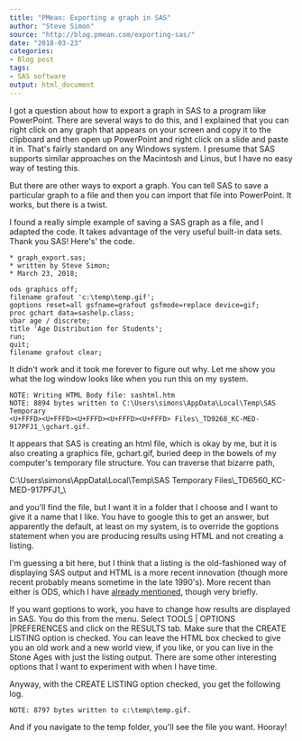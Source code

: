 ```yaml
---
title: "PMean: Exporting a graph in SAS"
author: "Steve Simon"
source: "http://blog.pmean.com/exporting-sas/"
date: "2018-03-23"
categories:
- Blog post
tags:
- SAS software
output: html_document
---
```


I got a question about how to export a graph in SAS to a program like
PowerPoint. There are several ways to do this, and I explained that you
can right click on any graph that appears on your screen and copy it to
the clipboard and then open up PowerPoint and right click on a slide and
paste it in. That's fairly standard on any Windows system. I presume
that SAS supports similar approaches on the Macintosh and Linus, but I
have no easy way of testing this.

But there are other ways to export a graph. You can tell SAS to save a
particular graph to a file and then you can import that file into
PowerPoint. It works, but there is a twist.

<!---More--->

I found a really simple example of saving a SAS graph as a file, and I
adapted the code. It takes advantage of the very useful built-in data
sets. Thank you SAS! Here's' the code.

    * graph_export.sas;
    * written by Steve Simon;
    * March 23, 2018;

    ods graphics off;
    filename grafout 'c:\temp\temp.gif';
    goptions reset=all gsfname=grafout gsfmode=replace device=gif;
    proc gchart data=sashelp.class;
    vbar age / discrete;
    title 'Age Distribution for Students';
    run;
    quit;
    filename grafout clear;

It didn't work and it took me forever to figure out why. Let me show you
what the log window looks like when you run this on my system.

    NOTE: Writing HTML Body file: sashtml.htm
    NOTE: 8894 bytes written to C:\Users\simons\AppData\Local\Temp\SAS Temporary
    <U+FFFD><U+FFFD><U+FFFD><U+FFFD><U+FFFD> Files\_TD9268_KC-MED-917PFJ1_\gchart.gif.

It appears that SAS is creating an html file, which is okay by me, but
it is also creating a graphics file, gchart.gif, buried deep in the
bowels of my computer's temporary file structure. You can traverse that
bizarre path,

C:\\Users\\simons\\AppData\\Local\\Temp\\SAS Temporary
Files\\\_TD6560\_KC-MED-917PFJ1\_\\

and you'll find the file, but I want it in a folder that I choose and I
want to give it a name that I like. You have to google this to get an
answer, but apparently the default, at least on my system, is to
override the goptions statement when you are producing results using
HTML and not creating a listing.

I'm guessing a bit here, but I think that a listing is the old-fashioned
way of displaying SAS output and HTML is a more recent innovation
(though more recent probably means sometime in the late 1990's). More
recent than either is ODS, which I have [already
mentioned](../sas-ods/index.html), though very briefly.

If you want goptions to work, you have to change how results are
displayed in SAS. You do this from the menu. Select TOOLS \| OPTIONS
\|PREFERENCES and click on the RESULTS tab. Make sure that the CREATE
LISTING option is checked. You can leave the HTML box checked to give
you an old work and a new world view, if you like, or you can live in
the Stone Ages with just the listing output. There are some other
interesting options that I want to experiment with when I have time.

Anyway, with the CREATE LISTING option checked, you get the following
log.

    NOTE: 8797 bytes written to c:\temp\temp.gif.

And if you navigate to the temp folder, you'll see the file you want.
Hooray!



